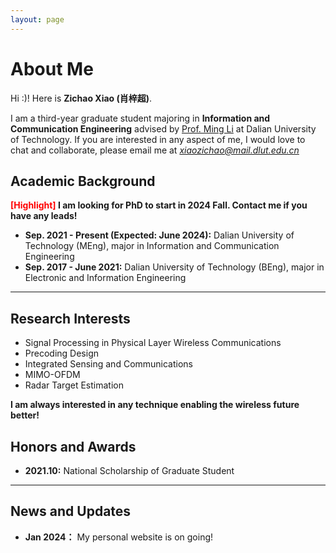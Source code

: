 ```yaml
---
layout: page
---
```


# About Me

Hi :)! Here is **Zichao Xiao (肖梓超)**.

I am a third-year graduate student majoring in **Information and Communication Engineering** advised by [Prof. Ming Li](https://www.minglabdut.com/index.html) at Dalian University of Technology. If you are interested in any aspect of me, I would love to chat and collaborate, please email me at *xiaozichao@mail.dlut.edu.cn*

## Academic Background

**<font color='red'>[Highlight]</font> I am looking for PhD to start in 2024 Fall. Contact me if you have any leads!**

- **Sep. 2021 - Present (Expected: June 2024):** Dalian University of Technology (MEng), major in Information and Communication Engineering
- **Sep. 2017 - June 2021:** Dalian University of Technology (BEng), major in Electronic and Information Engineering

---

## Research Interests

- Signal Processing in Physical Layer Wireless Communications
- Precoding Design
- Integrated Sensing and Communications
- MIMO-OFDM
- Radar Target Estimation

**I am always interested in any technique enabling the wireless future better!**

## Honors and Awards

- **2021.10:** National Scholarship of Graduate Student

---

## News and Updates

- **Jan 2024：** My personal website is on going!

<br>

